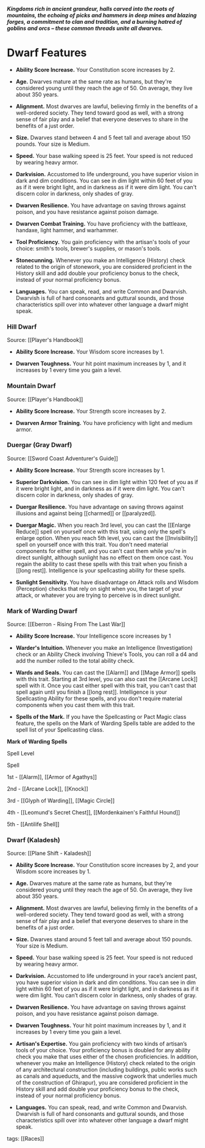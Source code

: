 **_Kingdoms rich in ancient grandeur, halls carved into the roots of mountains, the echoing of picks and hammers in deep mines and blazing forges, a commitment to clan and tradition, and a burning hatred of goblins and orcs – these common threads unite all dwarves._**

# Dwarf Features

-   **Ability Score Increase.** Your Constitution score increases by 2.

-   **Age.** Dwarves mature at the same rate as humans, but they're considered young until they reach the age of 50. On average, they live about 350 years.

-   **Alignment.** Most dwarves are lawful, believing firmly in the benefits of a well-ordered society. They tend toward good as well, with a strong sense of fair play and a belief that everyone deserves to share in the benefits of a just order.

-   **Size.** Dwarves stand between 4 and 5 feet tall and average about 150 pounds. Your size is Medium.

-   **Speed.** Your base walking speed is 25 feet. Your speed is not reduced by wearing heavy armor.

-   **Darkvision.** Accustomed to life underground, you have superior vision in dark and dim conditions. You can see in dim light within 60 feet of you as if it were bright light, and in darkness as if it were dim light. You can't discern color in darkness, only shades of gray.

-   **Dwarven Resilience.** You have advantage on saving throws against poison, and you have resistance against poison damage.

-   **Dwarven Combat Training.** You have proficiency with the battleaxe, handaxe, light hammer, and warhammer.

-   **Tool Proficiency.** You gain proficiency with the artisan's tools of your choice: smith's tools, brewer's supplies, or mason's tools.

-   **Stonecunning.** Whenever you make an Intelligence (History) check related to the origin of stonework, you are considered proficient in the History skill and add double your proficiency bonus to the check, instead of your normal proficiency bonus.

-   **Languages.** You can speak, read, and write Common and Dwarvish. Dwarvish is full of hard consonants and guttural sounds, and those characteristics spill over into whatever other language a dwarf might speak.

### Hill Dwarf

Source: [[Player's Handbook]]

-   **Ability Score Increase.** Your Wisdom score increases by 1.

-   **Dwarven Toughness.** Your hit point maximum increases by 1, and it increases by 1 every time you gain a level.

### Mountain Dwarf

Source: [[Player's Handbook]]

-   **Ability Score Increase.** Your Strength score increases by 2.

-   **Dwarven Armor Training.** You have proficiency with light and medium armor.

### Duergar (Gray Dwarf)

Source: [[Sword Coast Adventurer's Guide]]

-   **Ability Score Increase.** Your Strength score increases by 1.

-   **Superior Darkvision.** You can see in dim light within 120 feet of you as if it were bright light, and in darkness as if it were dim light. You can't discern color in darkness, only shades of gray.

-   **Duergar Resilience.** You have advantage on saving throws against illusions and against being [[charmed]] or [[paralyzed]].

-   **Duergar Magic.** When you reach 3rd level, you can cast the [[Enlarge Reduce]] spell on yourself once with this trait, using only the spell's enlarge option. When you reach 5th level, you can cast the [[Invisibility]] spell on yourself once with this trait. You don't need material components for either spell, and you can't cast them while you're in direct sunlight, although sunlight has no effect on them once cast. You regain the ability to cast these spells with this trait when you finish a [[long rest]]. Intelligence is your spellcasting ability for these spells.

-   **Sunlight Sensitivity.** You have disadvantage on Attack rolls and Wisdom (Perception) checks that rely on sight when you, the target of your attack, or whatever you are trying to perceive is in direct sunlight.

### Mark of Warding Dwarf

Source: [[Eberron - Rising From The Last War]]

-   **Ability Score Increase.** Your Intelligence score increases by 1

-   **Warder's Intuition.** Whenever you make an Intelligence (Investigation) check or an Ability Check involving Thieve's Tools, you can roll a d4 and add the number rolled to the total ability check.

-   **Wards and Seals.** You can cast the [[Alarm]] and [[Mage Armor]] spells with this trait. Starting at 3rd level, you can also cast the [[Arcane Lock]] spell with it. Once you cast either spell with this trait, you can't cast that spell again until you finish a [[long rest]]. Intelligence is your Spellcasting Ability for these spells, and you don't require material components when you cast them with this trait.

-   **Spells of the Mark.** If you have the Spellcasting or Pact Magic class feature, the spells on the Mark of Warding Spells table are added to the spell list of your Spellcasting class.

**Mark of Warding Spells**

Spell Level

Spell

1st - [[Alarm]], [[Armor of Agathys]]

2nd - [[Arcane Lock]], [[Knock]]

3rd - [[Glyph of Warding]], [[Magic Circle]]

4th - [[Leomund's Secret Chest]], [[Mordenkainen's Faithful Hound]]

5th - [[Antilife Shell]]

### Dwarf (Kaladesh)

Source: [[Plane Shift - Kaladesh]]

-   **Ability Score Increase.** Your Constitution score increases by 2, and your Wisdom score increases by 1.

-   **Age.** Dwarves mature at the same rate as humans, but they're considered young until they reach the age of 50. On average, they live about 350 years.

-   **Alignment.** Most dwarves are lawful, believing firmly in the benefits of a well-ordered society. They tend toward good as well, with a strong sense of fair play and a belief that everyone deserves to share in the benefits of a just order.

-   **Size.** Dwarves stand around 5 feet tall and average about 150 pounds. Your size is Medium.

-   **Speed.** Your base walking speed is 25 feet. Your speed is not reduced by wearing heavy armor.

-   **Darkvision.** Accustomed to life underground in your race’s ancient past, you have superior vision in dark and dim conditions. You can see in dim light within 60 feet of you as if it were bright light, and in darkness as if it were dim light. You can’t discern color in darkness, only shades of gray.

-   **Dwarven Resilience.** You have advantage on saving throws against poison, and you have resistance against poison damage.

-   **Dwarven Toughness.** Your hit point maximum increases by 1, and it increases by 1 every time you gain a level.

-   **Artisan's Expertise.** You gain proficiency with two kinds of artisan’s tools of your choice. Your proficiency bonus is doubled for any ability check you make that uses either of the chosen proficiencies. In addition, whenever you make an Intelligence (History) check related to the origin of any architectural construction (including buildings, public works such as canals and aqueducts, and the massive cogwork that underlies much of the construction of Ghirapur), you are considered proficient in the History skill and add double your proficiency bonus to the check, instead of your normal proficiency bonus.

-   **Languages.** You can speak, read, and write Common and Dwarvish. Dwarvish is full of hard consonants and guttural sounds, and those characteristics spill over into whatever other language a dwarf might speak.

tags: [[Races]]